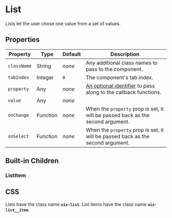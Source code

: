 # List

Lists let the user chose one value from a set of values.

## Properties

Property | Type | Default | Description
-------- | ---- | ------- | -----------
`className` | String | _none_ | Any additional class names to pass to the component.
`tabIndex` | Integer | `0` | The component's tab index.
`property` | Any | _none_ | [An optional identifier][property] to pass along to the callback functions.
`value` | Any | _none_ |
`onChange` | Function | _none_ | When the `property` prop is set, it will be passed back as the second argument.
`onSelect` | Function | _none_ | When the `property` prop is set, it will be passed back as the second argument.

## Built-in Children

### ListItem

## CSS

Lists have the class name __`uix-list`__. List items have the class name __`uix-list__item`__.


[property]: https://github.com/danburzo/react-recipes/blob/master/recipes/property-pattern.md

